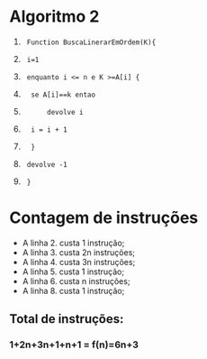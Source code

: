# Algoritmo 2 
1.      Function BuscaLinerarEmOrdem(K){
2.      i=1 
3.      enquanto i <= n e K >=A[i] {
4.       se A[i]==k entao 
5.           devolve i
6.       i = i + 1 
7.       }
8.      devolve -1
9.      }


# Contagem de instruções 
- A linha 2. custa 1 instrução; 
- A linha 3. custa 2n instruções; 
- A linha 4. custa 3n instruções; 
- A linha 5. custa 1 instrução;
- A linha 6. custa n instruções;
- A linha 8. custa 1 instrução;

## Total de instruções:
### 1+2n+3n+1+n+1 = f(n)=6n+3